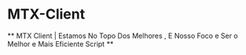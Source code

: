 # MTX-Client
** MTX Client | Estamos No Topo Dos Melhores , E Nosso Foco e Ser o Melhor e Mais Eficiente Script **
